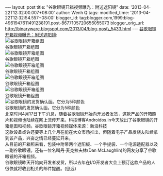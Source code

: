 --- layout: post title: "谷歌眼镜开箱视频曝光：附送遮阳镜" date:
'2013-04-22T12:32:00.007+08:00' author: Wenh Q tags: modified\_time:
'2013-04-22T12:32:54.557+08:00' blogger\_id:
tag:blogger.com,1999:blog-4961947611491238191.post-8677105720656055073
blogger\_orig\_url:
http://binaryware.blogspot.com/2013/04/blog-post\_5433.html ---
[谷歌眼镜开箱视频曝光：附送遮阳镜](http://www.oschina.net/news/39721/google-glass):
\
![谷歌眼镜开箱组图](http://static.oschina.net/uploads/img/201304/19114759_CWfG.png)\
谷歌眼镜开箱组图\
![谷歌眼镜开箱组图](http://static.oschina.net/uploads/img/201304/19114759_nQWP.png)\
谷歌眼镜开箱组图\
![谷歌眼镜开箱组图](http://static.oschina.net/uploads/img/201304/19114759_UvWG.png)\
谷歌眼镜开箱组图\
![谷歌眼镜开箱组图](http://static.oschina.net/uploads/img/201304/19114803_Je2E.jpg)\
谷歌眼镜开箱组图\
![谷歌眼镜开箱组图](http://static.oschina.net/uploads/img/201304/19114803_z8uT.png)\
谷歌眼镜开箱组图\
![谷歌眼镜的发货确认函。它分为5种颜色](http://static.oschina.net/uploads/img/201304/19114803_Mnu3.png)\
谷歌眼镜的发货确认函。它分为5种颜色\
北京时间4月17日下午消息，随着谷歌眼镜开始向开发者发货，这款产品的开箱照片和视频也陆续在网上流传开来。科技博客Androidos.in今天放出了谷歌眼镜的开箱组图和视频。谷歌眼镜开箱视频媒体来源：新浪科技\
这款设备或许还要等上几个月在能在大众市场推出，但随着电子产品发烧友陆续拿到该产品，兴奋之情已经蔓延开来。\
从目前的开箱照来看，包装中附带两个遮阳板、一个手提袋、一个电源适配器以及一副谷歌眼镜。还有一位名叫丹·麦克拉夫林(Dan
McLaughlin)的网友分享了谷歌眼镜的开箱视频。\
谷歌眼镜昨天开始向开发者发货，所以去年在I/O开发者大会上预订这款产品的人很快就将收到相关的邮件提醒。(思远)
